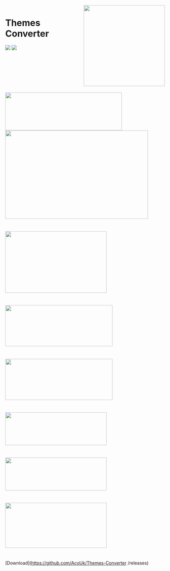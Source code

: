 <img style="float: right; margin-left: 30px; margin-bottom: 20px;" width="256" height="256" src="assets/Utilities/logo.png" align="right">

# Themes Converter 
<img src=Graphic tool i made to automate resizing single or multiple images and creation of IconSets for Clover or OpenCore BootLoaders> 

<img src=Those like me incline to design their own themes will sure find it very handly>

#

<img src="assets/image_0.png" width="368" height="120">

<img src="assets/image_1.png" width="451" height="280">

#
<img src="assets/image_2.png" width="320" height="195">

#
<img src="assets/image_3.png" width="339" height="130">

#
<img src="assets/image_4.png" width="339" height="130">

#
<img src="assets/image_6.png" width="320" height="104">

#
<img src="assets/image_7.png" width="320" height="104">

#
<img src="assets/image_5.png" width="320" height="143">

#
[Download](https://github.com/AcoUk/Themes-Converter /releases)
